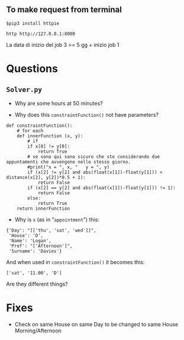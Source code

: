 ## To make request from terminal

`$pip3 install httpie`

`http http://127.0.0.1:8000`



La data di inizio del job 3 >= 5 gg + inizio job 1

# Questions

## `Solver.py`

- Why are some hours at 50 minutes?

- Why does this `constraintFunction()` not have parameters?

```
def constraintFunction():
    # for each 
    def innerFunction (x, y): 
        # if 
        if x[0] != y[0]:
            return True
        # se sono qui sono sicuro che sto considerando due appuntamenti che avvengono nello stesso giorno.
        #print("x = ", x, "   y = ", y)
        if (x[2] != y[2] and abs(float(x[1])-float(y[1])) < distance(x[2], y[2])*0.5 + 1):
            return False
        if (x[2] == y[2] and abs(float(x[1])-float(y[1])) != 1):
            return False
        else:
            return True
    return innerFunction
```


- Why is `x` (as in "`appointment`") this:
```
{'Day': "[['thu', 'sat', 'wed']]",
 'House': 'D',
 'Name': 'Logan',
 'Pref': "['Afternoon']",
 'Surname': 'Davies'}
 ```
 And when used in `constraintFunction()` it becomes this:
 ```
 ['sat', '11.00', 'D']
```
Are they different things?


# Fixes

- Check on same House on same Day to be changed to same House Morning/Afternoon